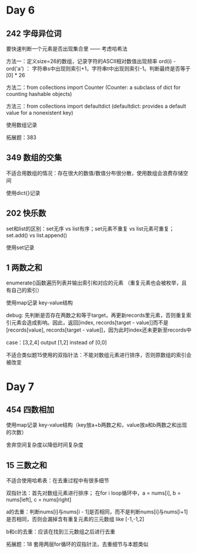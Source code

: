 # Day 6

## 242 字母异位词

要快速判断一个元素是否出现集合里 —— 考虑哈希法

方法一：定义size=26的数组，记录字符的ASCII相对数值出现频率 ord(i) - ord('a')  ：  字符串s中出现则索引+1，字符串t中出现则索引-1。判断最终是否等于[0] * 26

方法二：from collections import Counter (Counter: a subclass of dict for counting hashable objects)

方法三：from collections import defaultdict (defaultdict: provides a default value for a nonexistent key)

使用数组记录 

拓展题：383

## 349 数组的交集

不适合用数组的情况：存在很大的数值/数值分布很分散，使用数组会浪费存储空间

使用dict{}记录

## 202 快乐数

set和list的区别：set无序 vs list有序；set元素不重复 vs list元素可重复；set.add() vs list.append()

使用set记录

## 1 两数之和

enumerate()函数遍历列表并输出索引和对应的元素 （重复元素也会被枚举，且有自己的索引）

使用map记录 key-value结构

debug: 先判断是否存在两数之和等于target，再更新records里元素，否则重复索引元素会造成影响。因此，返回[index, records[target - value]]而不是[records[value], records[target - value]]，因为此时index还未更新至records中

case：[3,2,4] output [1,2] instead of [0,0]

不适合类似题15使用的双指针法：不能对数组元素进行排序，否则原数组的索引会被改变

# Day 7

## 454 四数相加

使用map记录 key-value结构（key放a+b两数之和，value放a和b两数之和出现的次数）

舍弃空间复杂度以降低时间复杂度

## 15 三数之和

不适合使用哈希表：在去重过程中有很多细节

双指针法：首先对数组元素进行排序； 在for i loop循环中，a = nums[i], b = nums[left], c = nums[right]

a的去重：判断nums[i]与nums[i - 1]是否相同，而不是判断nums[i]与nums[i+1]是否相同，否则会漏掉含有重复元素的三元数组 like [-1,-1,2]

b和c的去重：应该在找到三元数组之后进行去重

拓展题：18 套用两层for循环的双指针法，去重细节与本题类似





